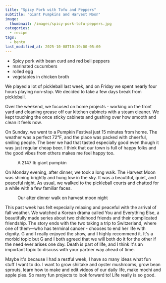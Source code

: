```yaml
---
title: "Spicy Pork with Tofu and Peppers"
subtitle: "Giant Pumpkins and Harvest Moon"
image: 
  thumbnail: /images/spicy-pork-tofu-peppers.jpg
categories:
  - recipe
tags:
  - bento
last_modified_at: 2025-10-08T10:19:00-05:00
---
```


* Spicy pork with bean curd and red bell peppers
* marinated cucumbers
* rolled egg
* vegetables in chicken broth

We played a lot of pickleball last week, and on Friday we spent nearly four hours playing non-stop. We decided to take a few days break from pickleball. 

Over the weekend, we focused on home projects - working on the front yard and cleaning grease off our kitchen cabinets with a steam cleaner. We kept touching the once sticky cabinets and gushing over how smooth and clean it feels now.

On Sunday, we went to a Pumpkin Festival just 15 minutes from home. The weather was a perfect 72°F, and the place was packed with cheerful, smiling people. The beer we had that tasted especially good even though it was just regular cheap beer. I think that our town is full of happy folks and the good vibes from others makes me feel happy too.

<figure>
  <a href="#"><img src="{{ '/images/giant-pumpkins.jpg' | absolute_url }}" alt=""></a>
  <figcaption>A 2147 lb giant pumpkin</figcaption>
</figure> 

On Monday evening, after dinner, we took a long walk. The Harvest Moon was shining brightly and hung low in the sky. It was a beautiful, quiet, and peaceful night. As usual, we walked to the pickleball courts and chatted for a while with a few familiar faces.

<figure>
  <a href="#"><img src="{{ '/images/harvest-moon.jpg' | absolute_url }}" alt=""></a>
  <figcaption>Our after dinner walk on harvest moon night</figcaption>
</figure>

This past week has felt especially relaxing and peaceful with the arrival of fall weather. We watched a Korean drama called You and Everything Else, a beautifully made series about two childhood friends and their complicated friendship. The story ends with the two taking a trip to Switzerland, where one of them—who has terminal cancer - chooses to end her life with dignity. G and I really enjoyed the show, and I highly recommend it. It's a morbid topic but G and I both agreed that we will both do it for the other if the need ever arises one day. Death is part of life, and I think it's an important topic to discuss with your partner way ahead of time. 

Maybe it's because I had a restful week, I have so many ideas what fun stuff I want to do. I want to grow shiitake and oyster mushrooms, grow bean sprouts, learn how to make and edit videos of our daily life, make mochi and apple pies. So many fun projects to look forward to! Life really is so good.


